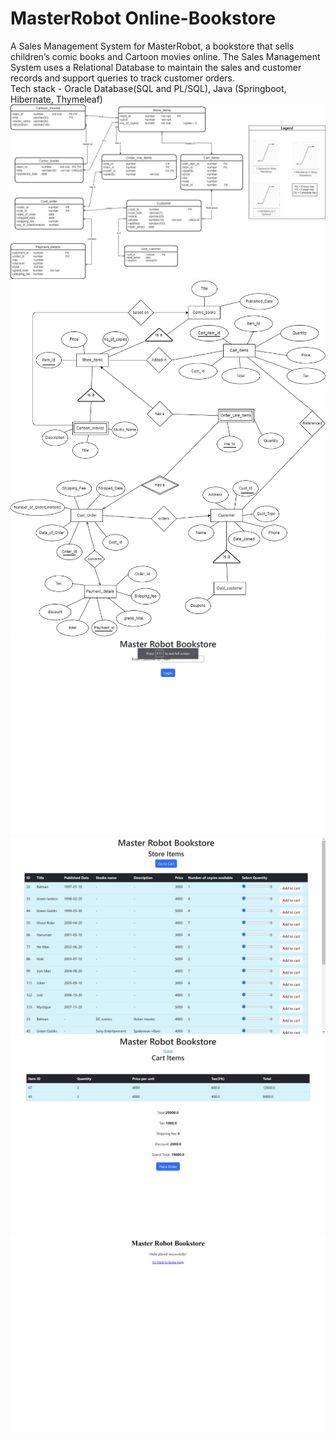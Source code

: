 # MasterRobot Online-Bookstore
A Sales Management System for MasterRobot, a bookstore that sells children’s comic books and Cartoon movies online. The Sales Management System uses a Relational Database to maintain the sales and customer records and support queries to track customer orders.\
Tech stack - Oracle Database(SQL and PL/SQL), Java (Springboot, Hibernate, Thymeleaf)\
![ER Diagram](https://github.com/Ajitesh-Tamirisa/Online-Bookstore/blob/main/Screenshots/ER%20diagram.jpg)
![ER Diagram Textbook notation](https://github.com/Ajitesh-Tamirisa/Online-Bookstore/blob/main/Screenshots/Textbook_notation_ER_diagram.jpg)
![Login Page](https://github.com/Ajitesh-Tamirisa/Online-Bookstore/blob/main/Screenshots/Login%20Page.png)
![Home Page](https://github.com/Ajitesh-Tamirisa/Online-Bookstore/blob/main/Screenshots/Home%20page.png)
![Cart](https://github.com/Ajitesh-Tamirisa/Online-Bookstore/blob/main/Screenshots/Cart.png)
![Order placed](https://github.com/Ajitesh-Tamirisa/Online-Bookstore/blob/main/Screenshots/Order%20placed.png)
